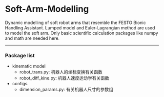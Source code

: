 # Soft-Arm-Modelling
 Dynamic modelling of soft robot arms that resemble the FESTO Bionic Handling Assistant. Lumped model and Euler-Lagrangian method are used to model the soft arm. Only basic scientific calculation packages like numpy and math are needed here.

---

### Package list

- kinematic model
  - robot_trans.py:     机器人的坐标变换有关函数
  - robot_diff_kine.py: 机器人速度运动学有关函数
- configs
  - dimension_params.py: 有关机器人尺寸的参数组

